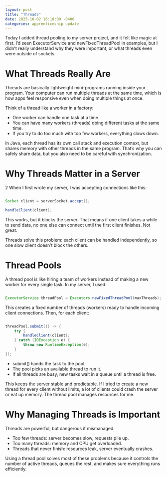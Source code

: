 ```yaml
---
layout: post
title: "Threads"
date: 2025-10-02 16:18:00 -0400
categories: apprenticeship update
---
```


Today I added thread pooling to my server project, and it felt like magic at
first. I’d seen ExecutorService and newFixedThreadPool in examples, but I didn’t
really understand why they were important, or what threads even were outside of
sockets.

# What Threads Really Are

Threads are basically lightweight mini-programs running inside your program. 
Your computer can run multiple threads at the same time, which is how apps feel
responsive even when doing multiple things at once.

Think of a thread like a worker in a factory:

- One worker can handle one task at a time.
- You can have many workers (threads) doing different tasks at the same time.
- If you try to do too much with too few workers, everything slows down.

In Java, each thread has its own call stack and execution context, but shares 
memory with other threads in the same program. That’s why you can safely share
data, but you also need to be careful with synchronization.

# Why Threads Matter in a Server
2
When I first wrote my server, I was accepting connections like this:

```java

Socket client = serverSocket.accept();

handleClient(client);

```

This works, but it blocks the server. That means if one client takes a while to
send data, no one else can connect until the first client finishes. Not great.

Threads solve this problem: each client can be handled independently, so one
slow client doesn’t block the others.

# Thread Pools

A thread pool is like hiring a team of workers instead of making a new worker
for every single task. In my server, I used:

```java

ExecutorService threadPool = Executors.newFixedThreadPool(maxThreads);

```

This creates a fixed number of threads (workers) ready to handle incoming
client connections. Then, for each client:

```java

threadPool.submit(() -> {
    try {
        handleClient(client);
    } catch (IOException e) {
        throw new RuntimeException(e);
    }
});

```

- submit() hands the task to the pool.
- The pool picks an available thread to run it.
- If all threads are busy, new tasks wait in a queue until a thread is free.

This keeps the server stable and predictable. If I tried to create a new thread
for every client without limits, a lot of clients could crash the server or eat
up memory. The thread pool manages resources for me.

# Why Managing Threads is Important

Threads are powerful, but dangerous if mismanaged:

- Too few threads: server becomes slow, requests pile up.
- Too many threads: memory and CPU get overloaded.
- Threads that never finish: resources leak, server eventually crashes.

Using a thread pool solves most of these problems because it controls the number
of active threads, queues the rest, and makes sure everything runs efficiently.